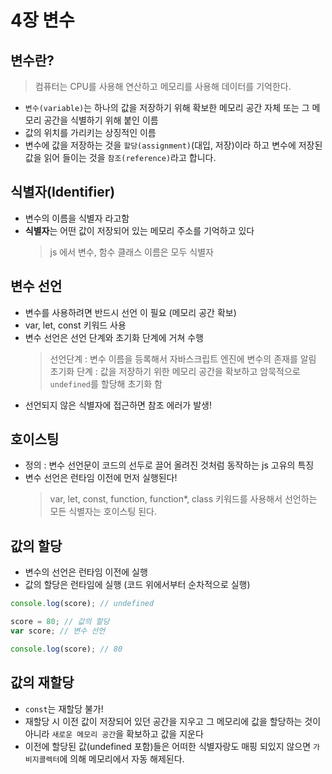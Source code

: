 ﻿# 4장 변수

## 변수란?

> 컴퓨터는 CPU를 사용해 연산하고 메모리를 사용해 데이터를 기억한다.

- `변수(variable)`는 하나의 값을 저장하기 위해 확보한 메모리 공간 자체 또는 그 메모리 공간을 식별하기 위해 붙인 이름
- 값의 위치를 가리키는 상징적인 이름
- 변수에 값을 저장하는 것을 `할당(assignment)`(대입, 저장)이라 하고 변수에 저장된 값을 읽어 들이는 것을 `참조(reference)`라고 합니다.

## 식별자(Identifier)

- 변수의 이름을 식별자 라고함
- **식별자**는 어떤 값이 저장되어 있는 메모리 주소를 기억하고 있다
  > js 에서 변수, 함수 클래스 이름은 모두 식별자

## 변수 선언

- 변수를 사용하려면 반드시 선언 이 필요 (메모리 공간 확보)
- var, let, const 키워드 사용
- 변수 선언은 선언 단계와 초기화 단계에 거쳐 수행
  > 선언단계 : 변수 이름을 등록해서 자바스크립트 엔진에 변수의 존재를 알림  
  > 초기화 단계 : 값을 저장하기 위한 메모리 공간을 확보하고 암묵적으로 `undefined`를 할당해 초기화 함
- 선언되지 않은 식별자에 접근하면 참조 에러가 발생!

## 호이스팅

- 정의 : 변수 선언문이 코드의 선두로 끌어 올려진 것처럼 동작하는 js 고유의 특징
- 변수 선언은 런타임 이전에 먼저 실행된다!
  > var, let, const, function, function\*, class 키워드를 사용해서 선언하는 모든 식별자는 호이스팅 된다.

## 값의 할당

- 변수의 선언은 런타임 이전에 실행
- 값의 할당은 런타임에 실행 (코드 위에서부터 순차적으로 실행)

```js
console.log(score); // undefined

score = 80; // 값의 할당
var score; // 변수 선언

console.log(score); // 80
```

## 값의 재할당

- `const`는 재할당 불가!
- 재할당 시 이전 값이 저장되어 있던 공간을 지우고 그 메모리에 값을 할당하는 것이 아니라 `새로운 메모리 공간`을 확보하고 값을 지운다
- 이전에 할당된 값(undefined 포함)들은 어떠한 식별자랑도 매핑 되있지 않으면 `가비지콜렉터`에 의해 메모리에서 자동 해제된다.
